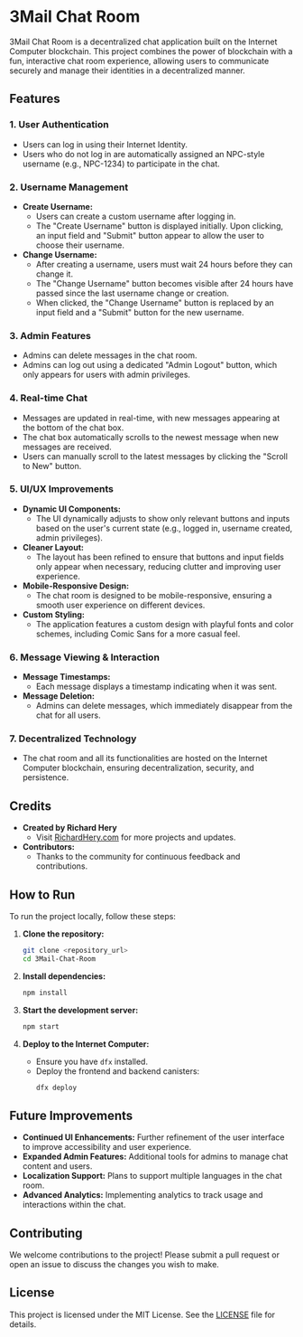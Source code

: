 
# 3Mail Chat Room

3Mail Chat Room is a decentralized chat application built on the Internet Computer blockchain. This project combines the power of blockchain with a fun, interactive chat room experience, allowing users to communicate securely and manage their identities in a decentralized manner.

## Features

### 1. **User Authentication**
   - Users can log in using their Internet Identity.
   - Users who do not log in are automatically assigned an NPC-style username (e.g., NPC-1234) to participate in the chat.

### 2. **Username Management**
   - **Create Username:** 
     - Users can create a custom username after logging in.
     - The "Create Username" button is displayed initially. Upon clicking, an input field and "Submit" button appear to allow the user to choose their username.
   - **Change Username:** 
     - After creating a username, users must wait 24 hours before they can change it.
     - The "Change Username" button becomes visible after 24 hours have passed since the last username change or creation.
     - When clicked, the "Change Username" button is replaced by an input field and a "Submit" button for the new username.

### 3. **Admin Features**
   - Admins can delete messages in the chat room.
   - Admins can log out using a dedicated "Admin Logout" button, which only appears for users with admin privileges.

### 4. **Real-time Chat**
   - Messages are updated in real-time, with new messages appearing at the bottom of the chat box.
   - The chat box automatically scrolls to the newest message when new messages are received.
   - Users can manually scroll to the latest messages by clicking the "Scroll to New" button.

### 5. **UI/UX Improvements**
   - **Dynamic UI Components:**
     - The UI dynamically adjusts to show only relevant buttons and inputs based on the user's current state (e.g., logged in, username created, admin privileges).
   - **Cleaner Layout:**
     - The layout has been refined to ensure that buttons and input fields only appear when necessary, reducing clutter and improving user experience.
   - **Mobile-Responsive Design:**
     - The chat room is designed to be mobile-responsive, ensuring a smooth user experience on different devices.
   - **Custom Styling:**
     - The application features a custom design with playful fonts and color schemes, including Comic Sans for a more casual feel.

### 6. **Message Viewing & Interaction**
   - **Message Timestamps:**
     - Each message displays a timestamp indicating when it was sent.
   - **Message Deletion:**
     - Admins can delete messages, which immediately disappear from the chat for all users.

### 7. **Decentralized Technology**
   - The chat room and all its functionalities are hosted on the Internet Computer blockchain, ensuring decentralization, security, and persistence.

## Credits

- **Created by Richard Hery**
  - Visit [RichardHery.com](http://richardhery.com) for more projects and updates.
- **Contributors:**
  - Thanks to the community for continuous feedback and contributions.

## How to Run

To run the project locally, follow these steps:

1. **Clone the repository:**
   ```bash
   git clone <repository_url>
   cd 3Mail-Chat-Room
   ```

2. **Install dependencies:**
   ```bash
   npm install
   ```

3. **Start the development server:**
   ```bash
   npm start
   ```

4. **Deploy to the Internet Computer:**
   - Ensure you have `dfx` installed.
   - Deploy the frontend and backend canisters:
     ```bash
     dfx deploy
     ```

## Future Improvements

- **Continued UI Enhancements:** Further refinement of the user interface to improve accessibility and user experience.
- **Expanded Admin Features:** Additional tools for admins to manage chat content and users.
- **Localization Support:** Plans to support multiple languages in the chat room.
- **Advanced Analytics:** Implementing analytics to track usage and interactions within the chat.

## Contributing

We welcome contributions to the project! Please submit a pull request or open an issue to discuss the changes you wish to make.

## License

This project is licensed under the MIT License. See the [LICENSE](LICENSE) file for details.
